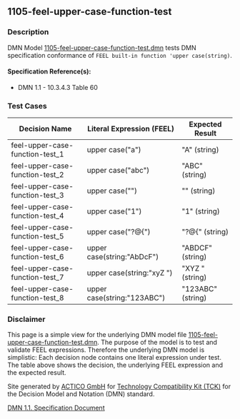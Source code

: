 1105-feel-upper-case-function-test
--------------------

### Description ###

DMN Model [1105-feel-upper-case-function-test.dmn](./1105-feel-upper-case-function-test.dmn) tests DMN specification conformance of `FEEL built-in function 'upper case(string)`.

#### Specification Reference(s): ####
 * DMN 1.1 - 10.3.4.3 Table 60

### Test Cases ###

|Decision Name| Literal Expression (FEEL) | Expected Result|
|-------------|-------------------------- |----------------|
|feel-upper-case-function-test_1|upper case("a")|"A" (string)|
|feel-upper-case-function-test_2|upper case("abc")|"ABC" (string)|
|feel-upper-case-function-test_3|upper case("")|"" (string)|
|feel-upper-case-function-test_4|upper case("1")|"1" (string)|
|feel-upper-case-function-test_5|upper case("?@{")|"?@{" (string)|
|feel-upper-case-function-test_6|upper case(string:"AbDcF")|"ABDCF" (string)|
|feel-upper-case-function-test_7|upper case(string:"xyZ ")|"XYZ " (string)|
|feel-upper-case-function-test_8|upper case(string:"123ABC")|"123ABC" (string)|

         

### Disclaimer ###
This page is a simple view for the underlying DMN model file [1105-feel-upper-case-function-test.dmn](./1105-feel-upper-case-function-test.dmn).
The purpose of the model is to test and validate FEEL expressions. Therefore the underlying DMN model is simplistic:
Each decision node contains one literal expression under test. The table above shows the decision, the underlying FEEL expression and the expected result.

Site generated by [ACTICO GmbH](https://actico.com) for [Technology Compatibility Kit (TCK)](https://dmn-tck.github.io/tck/) for the Decision Model and Notation (DMN) standard.

[DMN 1.1. Specification Document](http://www.omg.org/spec/DMN/1.1/) 
  